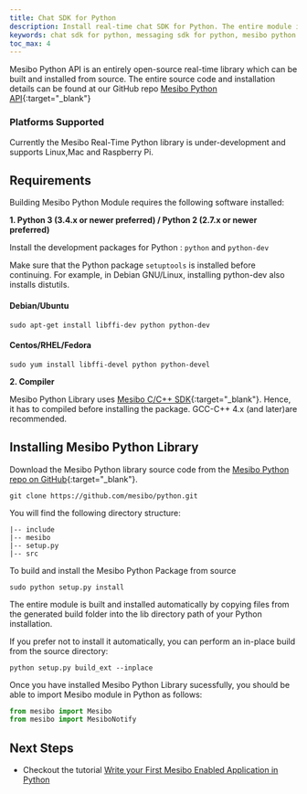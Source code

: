 ```yaml
---
title: Chat SDK for Python 
description: Install real-time chat SDK for Python. The entire module is built and installed automatically by copying files from the generated build folder into the lib directory path.
keywords: chat sdk for python, messaging sdk for python, mesibo python sdk, open source messaging sdk, chat app sdk, python chat sdk
toc_max: 4
---
```

Mesibo Python API is an entirely open-source real-time library which can be built and installed from source. The entire source code and installation details can be found at our GitHub repo [Mesibo Python API](https://github.com/mesibo/python){:target="_blank"}

### Platforms Supported 
Currently the Mesibo Real-Time Python library is under-development and supports Linux,Mac and Raspberry Pi.

## Requirements 

Building Mesibo Python Module requires the following software installed:

**1. Python 3 (3.4.x or newer preferred) / Python 2 (2.7.x or newer preferred)**

Install the development packages for Python : `python` and `python-dev`

Make sure that the Python package `setuptools` is installed before continuing. For example, in Debian GNU/Linux, installing python-dev also installs distutils.

#### Debian/Ubuntu
```
sudo apt-get install libffi-dev python python-dev
```
#### Centos/RHEL/Fedora
```
sudo yum install libffi-devel python python-devel 
```

**2. Compiler**

Mesibo Python Library uses [Mesibo C/C++ SDK](https://mesibo.com/documentation/install/linux/){:target="_blank"}. Hence, it has to compiled before installing the package. GCC-C++ 4.x (and later)are recommended. 


## Installing Mesibo Python Library


Download the Mesibo Python library source code from the [Mesibo Python repo on GitHub](https://github.com/mesibo/python){:target="_blank"}.
```
git clone https://github.com/mesibo/python.git
```
You will find the following directory structure:
```
|-- include
|-- mesibo
|-- setup.py
|-- src

```

To build and install the Mesibo Python Package from source
```
sudo python setup.py install

```
The entire module is built and installed automatically by copying files from the generated build folder into the lib directory path of your Python installation.

If you prefer not to install it automatically, you can perform an in-place build from the source directory:
```
python setup.py build_ext --inplace
```

Once you have installed Mesibo Python Library sucessfully, you should be able to import Mesibo module in Python as follows:
```python
from mesibo import Mesibo
from mesibo import MesiboNotify
```


## Next Steps
- Checkout the tutorial [Write your First Mesibo Enabled Application in Python](https://mesibo.com/documentation/tutorials/first-app/python/)

